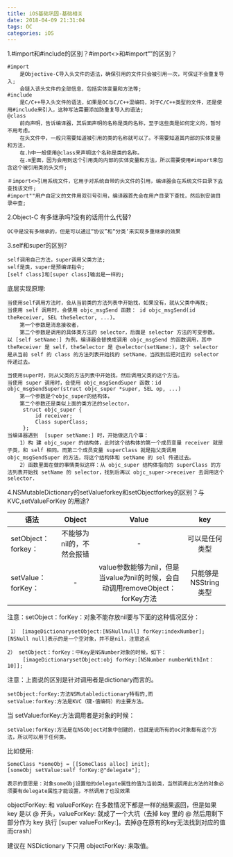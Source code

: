 ```yaml
---
title: iOS基础巩固-基础相关
date: 2018-04-09 21:31:04
tags: OC
categories: iOS
---
```


1.#import和#include的区别？#import&lt;&gt;和#import“”的区别？

	#import
		是Objective-C导入头文件的语法，确保引用的文件只会被引用一次，可保证不会重复导入;
		会链入该头文件的全部信息，包括实体变量和方法等;
	#include
		是C/C++导入头文件的语法，如果是OC与C/C++混编码，对于C/C++类型的文件，还是使用#include来引入，这种写法需要添加防重复导入的语法;
	@class
		前向声明，告诉编译器，其后面声明的名称是类的名称，至于这些类是如何定义的，暂时不用考虑。
		在头文件中，一般只需要知道被引用的类的名称就可以了。不需要知道其内部的实体变量和方法，
		在.h中一般使用@class来声明这个名称是类的名称。
		在.m里面，因为会用到这个引用类的内部的实体变量和方法，所以需要使用#import来包含这个被引用类的头文件;
<span>

	＃import<>引用系统文件，它用于对系统自带的头文件的引用，编译器会在系统文件目录下去查找该文件;
 	#import""用户自定义的文件用双引号引用，编译器首先会在用户目录下查找，然后到安装目录中查;
2.Object-C 有多继承吗?没有的话用什么代替?

	OC中是没有多继承的，但是可以通过“协议”和“分类‘来实现多重继承的效果
3.self和super的区别?

 	self调用自己方法，super调用父类方法;
  	self是类，super是预编译指令;
 	[self class]和[super class]输出是一样的;
 底层实现原理:
 
 	当使用self调用方法时，会从当前类的方法列表中开始找，如果没有，就从父类中再找;
 	当使用 self 调用时，会使用 objc_msgSend 函数： id objc_msgSend(id theReceiver, SEL theSelector, ...)。
 		第一个参数是消息接收者，
 		第二个参数是调用的具体类方法的 selector，后面是 selector 方法的可变参数。   
 	以 [self setName:] 为例，编译器会替换成调用 objc_msgSend 的函数调用，其中 theReceiver 是 self，theSelector 是 @selector(setName:)，这个 selector 是从当前 self 的 class 的方法列表开始找的 setName，当找到后把对应的 selector 传递过去。
<span>
 
  	当使用super时，则从父类的方法列表中开始找，然后调用父类的这个方法。
 	当使用 super 调用时，会使用 objc_msgSendSuper 函数：id objc_msgSendSuper(struct objc_super *super, SEL op, ...)
 		第一个参数是个objc_super的结构体，
 		第二个参数还是类似上面的类方法的selector，
		 struct objc_super {
			 id receiver;
			 Class superClass;
		 };
 	当编译器遇到  [super setName:] 时，开始做这几个事：
 		1）构 建 objc_super 的结构体，此时这个结构体的第一个成员变量 receiver 就是 子类，和 self 相同。而第二个成员变量 superClass 就是指父类调用 objc_msgSendSuper 的方法，将这个结构体和 setName 的 sel 传递过去。
 		2）函数里面在做的事情类似这样：从 objc_super 结构体指向的 superClass 的方法列表开始找 setName 的 selector，找到后再以 objc_super->receiver 去调用这个 selector.

4.NSMutableDictionary的setValueforkey和setObjectforkey的区别？与 KVC,setValueForKey 的用途?

| 语法 | Object | Value | key |
|---|:---:|:---:|:---:|
|setObject：forkey：|不能够为nil的，不然会报错| - |可以是任何类型|
|setValue： forKey：|-|value参数能够为nil，但是当value为nil的时候，会自动调用removeObject：forKey方法|只能够是NSString类型|
 	
注意：setObject：forKey：对象不能存放nil要与下面的这种情况区分：
	
	 1） [imageDictionarysetObject:[NSNullnull] forKey:indexNumber];
 	[NSNull null]表示的是一个空对象，并不是nil，注意这点
 
 	2） setObject：forKey：中Key是NSNumber对象的时候，如下：
		 [imageDictionarysetObject:obj forKey:[NSNumber numberWithInt：10]];
 注意：上面说的区别是针对调用者是dictionary而言的。
 	
 	setObject:forKey:方法NSMutabledictionary特有的,而
	setValue:forKey:方法是KVC（键-值编码）的主要方法。
 当 setValue:forKey:方法调用者是对象的时候：
 
 	setValue:forKey:方法是在NSObject对象中创建的，也就是说所有的oc对象都有这个方法，所以可以用于任何类。
 比如使用:
 	
 	SomeClass *someObj = [[SomeClass alloc] init];
 	[someObj setValue:self forKey:@"delegate"];
 	
 	表示的意思是：对象someObj设置他的delegate属性的值为当前类，当然调用此方法的对象必须要有delegate属性才能设置，不然调用了也没效果
 
objectForKey: 和 valueForKey: 在多数情况下都是一样的结果返回，但是如果 key 是以 @ 开头，valueForKey: 就成了一个大坑（去掉 key 里的 @ 然后用剩下部分作为 key 执行 [super valueForKey:]。去掉@在原有的key无法找到对应的值而crash）

建议在 NSDictionary 下只用 objectForKey: 来取值。
 	
 	
 	
 	
 	
 	
 	
 	
 	
 	
	